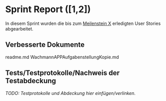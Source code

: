 # Sprint Report ([1,2])

In diesem Sprint wurden die bis zum [Meilenstein X](meilenstein-url) erledigten User Stories abgearbeitet.

## Verbesserte Dokumente

readme.md
WachmannAPPAufgabenstellungKopie.md

## Tests/Testprotokolle/Nachweis der Testabdeckung

*TODO: Testprotokolle und Abdeckung hier einfügen/verlinken.*